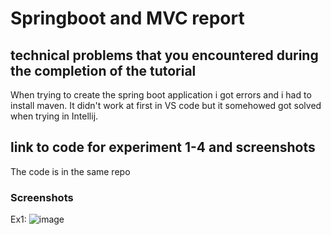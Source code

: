 # Springboot and MVC report

## technical problems that you encountered during the completion of the tutorial
When trying to create the spring boot application i got errors and i had to install maven. It didn't work at first in VS code but it somehowed got solved when trying in Intellij.

## link to code for experiment 1-4 and screenshots
The code is in the same repo

### Screenshots
Ex1:
![image](https://github.com/h591304/DAT250_ex/assets/61086707/2c1fe856-644f-4b95-ade5-b333931a4e4e)

